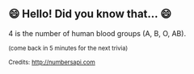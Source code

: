## 😄 Hello! Did you know that... 😄
4 is the number of human blood groups (A, B, O, AB).

<sup>(come back in 5 minutes for the next trivia)</sup>


<sup>Credits: http://numbersapi.com</sup>
